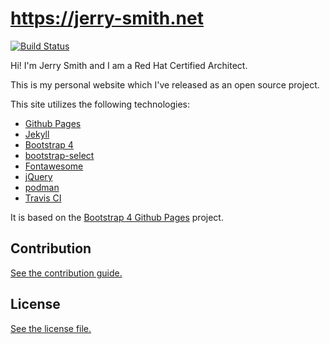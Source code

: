 
# https://jerry-smith.net

[![Build Status](https://travis-ci.org/nicolas-van/bootstrap-4-github-pages.svg?branch=master)](https://travis-ci.org/nicolas-van/bootstrap-4-github-pages)

Hi! I'm Jerry Smith and I am a Red Hat Certified Architect.

This is my personal website which I've released as an open source project.

This site utilizes the following technologies:

* [Github Pages](https://pages.github.com/)
* [Jekyll](https://jekyllrb.com/)
* [Bootstrap 4](https://getbootstrap.com/)
* [bootstrap-select](https://developer.snapappointments.com/bootstrap-select/)
* [Fontawesome](https://fontawesome.com/)
* [jQuery](https://jquery.com/)
* [podman](https://podman.io/)
* [Travis CI](https://travis-ci.org/)

It is based on the [Bootstrap 4 Github Pages](https://github.com/nicolas-van/bootstrap-4-github-pages) project.

## Contribution

[See the contribution guide.](./CONTRIBUTING.md)

## License

[See the license file.](./LICENSE.md)
